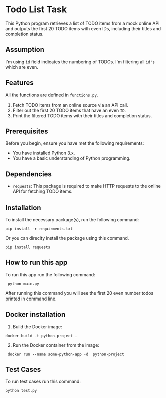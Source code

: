 # Todo List Task

This Python program retrieves a list of TODO items from a mock online API and outputs the first 20 TODO items with even IDs, including their titles and completion status.

## Assumption

I'm using ``id`` field indicates the numbering of TODOs. 
I'm filtering all ``id's`` which are even.


## Features


All the functions are defined in ``functions.py``.

1. Fetch TODO items from an online source via an API call.
2. Filter out the first 20 TODO items that have an even ``ID``.
3. Print the filtered TODO items with their titles and completion status.


## Prerequisites

Before you begin, ensure you have met the following requirements:

- You have installed Python 3.x.
- You have a basic understanding of Python programming.

## Dependencies

- `requests`: This package is required to make HTTP requests to the online API for fetching TODO items.

## Installation

To install the necessary package(s), run the following command:

```shell
pip install -r requirments.txt
```
Or you can direclty install the package using this command.

```shell
pip install requests
```

## How to run this app

To run this app run the following command:


```shell
 python main.py      
 ```

After running this command you will see the first 20 even number todos printed in command line.


## Docker installation

1. Build the Docker image:

```shell 
docker build -t python-project .
```  

2. Run the Docker container from the image:

```shell 
 docker run --name some-python-app -d  python-project 
```  


## Test Cases

To run test cases run this command:
```shell
python test.py 
```

